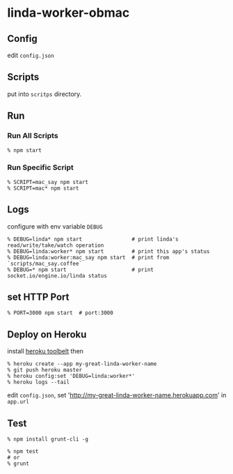 # linda-worker-obmac

## Config

edit `config.json`

## Scripts

put into `scritps` directory.


## Run

### Run All Scripts

    % npm start

### Run Specific Script

    % SCRIPT=mac_say npm start
    % SCRIPT=mac* npm start


## Logs

configure with env variable `DEBUG`

    % DEBUG=linda* npm start                # print linda's read/write/take/watch operation
    % DEBUG=linda:worker* npm start         # print this app's status
    % DEBUG=linda:worker:mac_say npm start  # print from `scripts/mac_say.coffee`
    % DEBUG=* npm start                     # print socket.io/engine.io/linda status


## set HTTP Port

    % PORT=3000 npm start  # port:3000


## Deploy on Heroku

install [heroku toolbelt](https://toolbelt.heroku.com/) then

    % heroku create --app my-great-linda-worker-name
    % git push heroku master
    % heroku config:set 'DEBUG=linda:worker*'
    % heroku logs --tail

edit `config.json`, set 'http://my-great-linda-worker-name.herokuapp.com' in `app.url`


## Test

    % npm install grunt-cli -g

    % npm test
    # or
    % grunt
